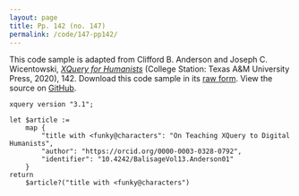 ```yaml
---
layout: page
title: Pp. 142 (no. 147)
permalink: /code/147-pp142/
---
```


This code sample is adapted from Clifford B. Anderson and Joseph C. Wicentowski, 
[_XQuery for Humanists_](/) (College Station: Texas A&M University Press, 2020), 142. 
Download this code sample in its [raw form](/code/147-pp142/147-pp142.xq).
View the source on [GitHub](https://github.com/coding4humanists/xquery4humanists/blob/release/code/147-pp142/147-pp142.xq).

```xquery
xquery version "3.1";

let $article :=
    map {
        "title with <funky@characters": "On Teaching XQuery to Digital Humanists",
        "author": "https://orcid.org/0000-0003-0328-0792",
        "identifier": "10.4242/BalisageVol13.Anderson01"
    }
return
    $article?("title with <funky@characters")
```  
